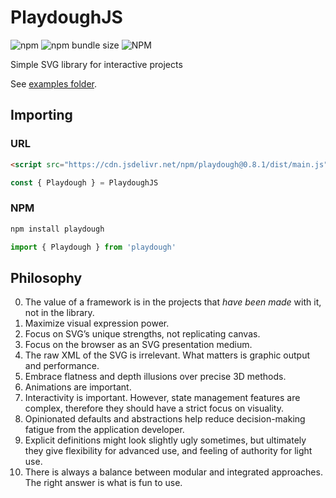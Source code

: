 # PlaydoughJS

![npm](https://img.shields.io/npm/v/playdough)
![npm bundle size](https://img.shields.io/bundlephobia/min/playdough)
![NPM](https://img.shields.io/npm/l/playdough)

Simple SVG library for interactive projects

See [examples folder](/examples).

## Importing

### URL

```html
<script src="https://cdn.jsdelivr.net/npm/playdough@0.8.1/dist/main.js"></script>
```

```javascript
const { Playdough } = PlaydoughJS
```

### NPM
```sh
npm install playdough
```

```javascript
import { Playdough } from 'playdough'
```

## Philosophy
0. The value of a framework is in the projects that *have been made* with it, not in the library.
1. Maximize visual expression power.
2. Focus on SVG’s unique strengths, not replicating canvas.
3. Focus on the browser as an SVG presentation medium.
4. The raw XML of the SVG is irrelevant. What matters is graphic output and performance.
5. Embrace flatness and depth illusions over precise 3D methods.
6. Animations are important.
7. Interactivity is important. However, state management features are complex, therefore they should have a strict focus on visuality.
8. Opinionated defaults and abstractions help reduce decision-making fatigue from the application developer.
9. Explicit definitions might look slightly ugly sometimes, but ultimately they give flexibility for advanced use, and feeling of authority for light use.
10. There is always a balance between modular and integrated approaches. The right answer is what is fun to use.